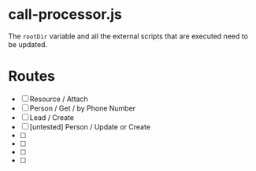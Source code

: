 
# call-processor.js
The `rootDir` variable and all the external scripts that are executed need to be updated.

# Routes
- [ ] Resource / Attach
- [ ] Person / Get / by Phone Number
- [ ] Lead / Create
- [ ] [untested] Person / Update or Create
- [ ]
- [ ]
- [ ]
- [ ]
